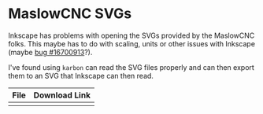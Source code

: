 MaslowCNC SVGs
===

Inkscape has problems with opening the SVGs provided by the MaslowCNC folks.
This maybe has to do with scaling, units or other issues with Inkscape (maybe [bug #16700913](https://bugs.launchpad.net/inkscape/+bug/1670913)?).

I've found using `karbon` can read the SVG files properly and can then export them to an SVG that Inkscape can then read.

| File | Download Link |
|------|---------------|
|   |   |
